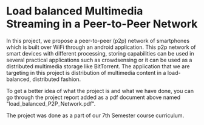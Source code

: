 # Load balanced Multimedia Streaming in a Peer-to-Peer Network

In this project, we propose a peer-to-peer (p2p) network of smartphones which is built over WiFi through an android application. This p2p network of smart devices with different processing, storing capabilities can be used in several practical applications such as crowdsensing or it can be used as a distributed multimedia storage like BitTorrent. The application that we are targeting in this project is distribution of multimedia content in a load-balanced, distributed fashion.

To get a better idea of what the project is and what we have done, you can go through the project report added as a pdf document above named "load_balanced_P2P_Network.pdf".

The project was done as a part of our 7th Semester course curriculum.
